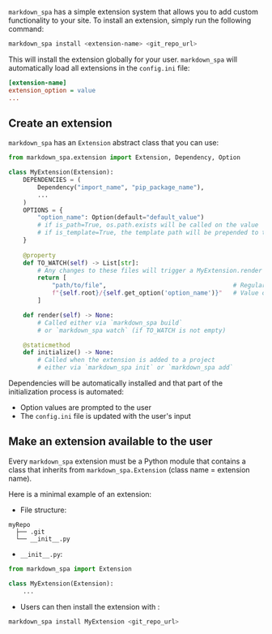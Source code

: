 [order]:       # (4)
[name]:        # (Extensions)
[description]: # (Documentation on markdown_spa's extension system)

`markdown_spa` has a simple extension system that allows you to add custom functionality to your site.
To install an extension, simply run the following command:
```bash
markdown_spa install <extension-name> <git_repo_url>
```

This will install the extension globally for your user.
`markdown_spa` will automatically load all extensions in the `config.ini` file:
```ini
[extension-name]
extension_option = value
...
```

## Create an extension

`markdown_spa` has an `Extension` abstract class that you can use:
```python
from markdown_spa.extension import Extension, Dependency, Option

class MyExtension(Extension):
    DEPENDENCIES = (
        Dependency("import_name", "pip_package_name"),
        ...
    )
    OPTIONS = {
        "option_name": Option(default="default_value")
        # if is_path=True, os.path.exists will be called on the value
        # if is_template=True, the template path will be prepended to the checked path
    }
    
    @property
    def TO_WATCH(self) -> List[str]:
        # Any changes to these files will trigger a MyExtension.render
        return [
            "path/to/file",                                   # Regular file
            f"{self.root}/{self.get_option('option_name')}"   # Value of an option
        ]

    def render(self) -> None:
        # Called either via `markdown_spa build`
        # or `markdown_spa watch` (if TO_WATCH is not empty)

    @staticmethod
    def initialize() -> None:
        # Called when the extension is added to a project
        # either via `markdown_spa init` or `markdown_spa add`
```

Dependencies will be automatically installed and that part of the initialization process is automated:

- Option values are prompted to the user
- The `config.ini` file is updated with the user's input

## Make an extension available to the user

Every `markdown_spa` extension must be a Python module that contains a class that inherits from `markdown_spa.Extension` 
(class name = extension name).

Here is a minimal example of an extension:

- File structure:
```
myRepo
  ├── .git
  └── __init__.py
```
- `__init__.py`:
```python
from markdown_spa import Extension

class MyExtension(Extension):
    ...
```
- Users can then install the extension with :
```bash
markdown_spa install MyExtension <git_repo_url>
```